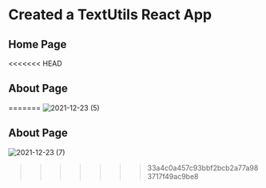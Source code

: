 # Created a TextUtils React App

## Home Page
<<<<<<< HEAD

## About Page
=======
![2021-12-23 (5)](https://user-images.githubusercontent.com/42884781/147260953-a0dd2a9f-43a4-4c62-aeae-3934122f57ae.png)

## About Page
![2021-12-23 (7)](https://user-images.githubusercontent.com/42884781/147260942-3b0a7901-94bd-47c4-9141-559ef7b4e433.png)
>>>>>>> 33a4c0a457c93bbf2bcb2a77a983717f49ac9be8
